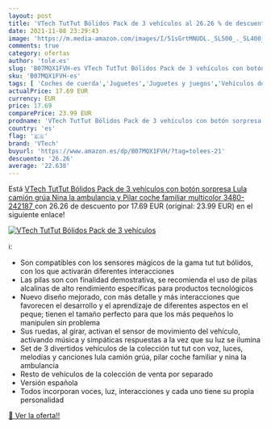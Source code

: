 ```yaml
---
layout: post
title: 'VTech TutTut Bólidos Pack de 3 vehículos al 26.26 % de descuento'
date: 2021-11-08 23:29:43
image: 'https://m.media-amazon.com/images/I/51sGrtMNUDL._SL500_._SL400_.jpg'
comments: true
category: ofertas
author: 'tole.es'
slug: 'B07MQX1FVH-es VTech TutTut Bólidos Pack de 3 vehículos con botón...'
sku: 'B07MQX1FVH-es'
tags: [ 'Coches de cuerda','Juguetes','Juguetes y juegos','Vehículos de juguete para niños','vtech', ]
actualPrice: 17.69 EUR
currency: EUR
price: 17.69
comparePrice: 23.99 EUR
prodname: 'VTech TutTut Bólidos Pack de 3 vehículos con botón sorpresa  Lula camión grúa  Nina la ambulancia y Pilar coche familiar  multicolor  3480-242187 '
country: 'es'
flag: '🇪🇸'
brand: 'VTech'
buyurl: 'https://www.amazon.es/dp/B07MQX1FVH/?tag=tolees-21'
descuento: '26.26'
average: '22.638'
---
```


Está [VTech TutTut Bólidos Pack de 3 vehículos con botón sorpresa  Lula camión grúa  Nina la ambulancia y Pilar coche familiar  multicolor  3480-242187 ](https://www.amazon.es/dp/B07MQX1FVH/?tag=tolees-21) con 26.26 de descuento por 17.69 EUR (original: 23.99 EUR) en el siguiente enlace!

[![VTech TutTut Bólidos Pack de 3 vehículos](https://m.media-amazon.com/images/I/51sGrtMNUDL._SL500_._SL400_.jpg)](https://www.amazon.es/dp/B07MQX1FVH/?tag=tolees-21)

ℹ️:

- Son compatibles con los sensores mágicos de la gama tut tut bólidos, con los que activarán diferentes interacciones
- Las pilas son con finalidad demostrativa, se recomienda el uso de pilas alcalinas de alto rendimiento específicas para productos tecnológicos
- Nuevo diseño mejorado, con más detalle y más interacciones que favorecen el desarrollo y el aprendizaje de diferentes aspectos en el peque; tienen el tamaño perfecto para que los más pequeños lo manipulen sin problema
- Sus ruedas, al girar, activan el sensor de movimiento del vehículo, activando música y simpáticas respuestas a la vez que su luz se ilumina
- Set de 3 divertidos vehículos de la colección tut tut con voz, luces, melodías y canciones lula camión grúa, pilar coche familiar y nina la ambulancia
- Resto de vehículos de la colección de venta por separado
- Versión española
- Todos incorporan voces, luz, interacciones y cada uno tiene su propia personalidad

[🛒 Ver la oferta!!](https://www.amazon.es/dp/B07MQX1FVH/?tag=tolees-21)
